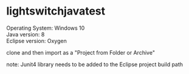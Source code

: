 # lightswitchjavatest

Operating System: Windows 10  
Java version: 8  
Eclipse version: Oxygen  
  
clone and then import as a "Project from Folder or Archive"  
  
note: Junit4 library needs to be added to the Eclipse project build path
